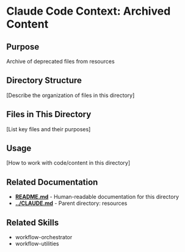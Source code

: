 # Claude Code Context: Archived Content

## Purpose

Archive of deprecated files from resources

## Directory Structure

[Describe the organization of files in this directory]

## Files in This Directory

[List key files and their purposes]

## Usage

[How to work with code/content in this directory]


## Related Documentation

- **[README.md](README.md)** - Human-readable documentation for this directory
- **[../CLAUDE.md](../CLAUDE.md)** - Parent directory: resources

## Related Skills

- workflow-orchestrator
- workflow-utilities